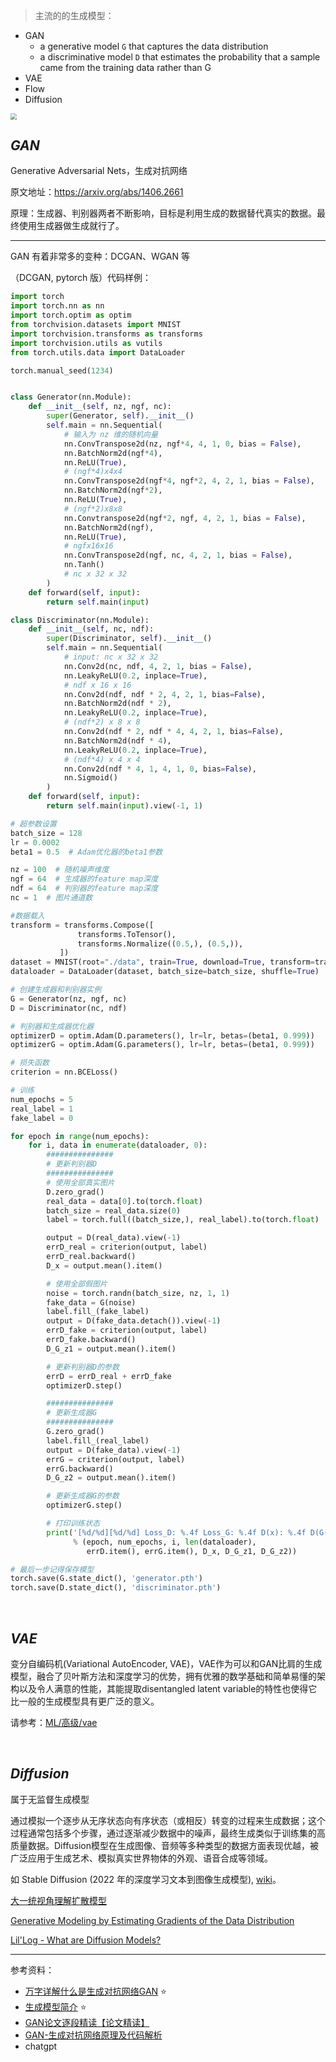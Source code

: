 

> 主流的的生成模型：
- GAN
    - a generative model `G` that captures the data distribution
    - a discriminative model `D` that estimates the probability that a sample came from the training data rather than G
- VAE
- Flow
- Diffusion


<img src="https://img-1301102143.cos.ap-beijing.myqcloud.com/20230822004226.png" style="zoom:60%">

</br>

## _GAN_

Generative Adversarial Nets，生成对抗网络

原文地址：https://arxiv.org/abs/1406.2661

原理：生成器、判别器两者不断影响，目标是利用生成的数据替代真实的数据。最终使用生成器做生成就行了。

-----------

GAN 有着非常多的变种：DCGAN、WGAN 等


（DCGAN, pytorch 版）代码样例：

```python
import torch
import torch.nn as nn
import torch.optim as optim
from torchvision.datasets import MNIST
import torchvision.transforms as transforms
import torchvision.utils as vutils
from torch.utils.data import DataLoader

torch.manual_seed(1234)


class Generator(nn.Module):
    def __init__(self, nz, ngf, nc):
        super(Generator, self).__init__()
        self.main = nn.Sequential(
            # 输入为 nz 维的随机向量
            nn.ConvTranspose2d(nz, ngf*4, 4, 1, 0, bias = False),
            nn.BatchNorm2d(ngf*4),
            nn.ReLU(True),
            # (ngf*4)x4x4
            nn.ConvTranspose2d(ngf*4, ngf*2, 4, 2, 1, bias = False),
            nn.BatchNorm2d(ngf*2),
            nn.ReLU(True),
            # (ngf*2)x8x8
            nn.Convtranspose2d(ngf*2, ngf, 4, 2, 1, bias = False),
            nn.BatchNorm2d(ngf),
            nn.ReLU(True),
            # ngfx16x16
            nn.ConvTranspose2d(ngf, nc, 4, 2, 1, bias = False),
            nn.Tanh()
            # nc x 32 x 32
        )
    def forward(self, input):
        return self.main(input)

class Discriminator(nn.Module):
    def __init__(self, nc, ndf):
        super(Discriminator, self).__init__()
        self.main = nn.Sequential(
            # input: nc x 32 x 32
            nn.Conv2d(nc, ndf, 4, 2, 1, bias = False),
            nn.LeakyReLU(0.2, inplace=True),
            # ndf x 16 x 16
            nn.Conv2d(ndf, ndf * 2, 4, 2, 1, bias=False),
            nn.BatchNorm2d(ndf * 2),
            nn.LeakyReLU(0.2, inplace=True),
            # (ndf*2) x 8 x 8
            nn.Conv2d(ndf * 2, ndf * 4, 4, 2, 1, bias=False),
            nn.BatchNorm2d(ndf * 4),
            nn.LeakyReLU(0.2, inplace=True),
            # (ndf*4) x 4 x 4
            nn.Conv2d(ndf * 4, 1, 4, 1, 0, bias=False),
            nn.Sigmoid()
        )
    def forward(self, input):
        return self.main(input).view(-1, 1)    
```

```python
# 超参数设置
batch_size = 128
lr = 0.0002
beta1 = 0.5  # Adam优化器的beta1参数

nz = 100  # 随机噪声维度
ngf = 64  # 生成器的feature map深度
ndf = 64  # 判别器的feature map深度
nc = 1  # 图片通道数

#数据载入
transform = transforms.Compose([
               transforms.ToTensor(),
               transforms.Normalize((0.5,), (0.5,)),
           ])
dataset = MNIST(root="./data", train=True, download=True, transform=transform)
dataloader = DataLoader(dataset, batch_size=batch_size, shuffle=True)

# 创建生成器和判别器实例
G = Generator(nz, ngf, nc)
D = Discriminator(nc, ndf)

# 判别器和生成器优化器
optimizerD = optim.Adam(D.parameters(), lr=lr, betas=(beta1, 0.999))
optimizerG = optim.Adam(G.parameters(), lr=lr, betas=(beta1, 0.999))

# 损失函数
criterion = nn.BCELoss()

# 训练
num_epochs = 5 
real_label = 1
fake_label = 0

for epoch in range(num_epochs):
    for i, data in enumerate(dataloader, 0):
        ###############
        # 更新判别器D
        ###############
        # 使用全部真实图片
        D.zero_grad()
        real_data = data[0].to(torch.float)
        batch_size = real_data.size(0)
        label = torch.full((batch_size,), real_label).to(torch.float)

        output = D(real_data).view(-1)
        errD_real = criterion(output, label)
        errD_real.backward()
        D_x = output.mean().item()

        # 使用全部假图片
        noise = torch.randn(batch_size, nz, 1, 1)
        fake_data = G(noise)
        label.fill_(fake_label)
        output = D(fake_data.detach()).view(-1)
        errD_fake = criterion(output, label)
        errD_fake.backward()
        D_G_z1 = output.mean().item()

        # 更新判别器D的参数
        errD = errD_real + errD_fake
        optimizerD.step()

        ###############
        # 更新生成器G
        ###############
        G.zero_grad()
        label.fill_(real_label) 
        output = D(fake_data).view(-1)
        errG = criterion(output, label)
        errG.backward()
        D_G_z2 = output.mean().item()

        # 更新生成器G的参数
        optimizerG.step()

        # 打印训练状态
        print('[%d/%d][%d/%d] Loss_D: %.4f Loss_G: %.4f D(x): %.4f D(G(z)): %.4f / %.4f'
              % (epoch, num_epochs, i, len(dataloader),
                 errD.item(), errG.item(), D_x, D_G_z1, D_G_z2))

# 最后一步记得保存模型
torch.save(G.state_dict(), 'generator.pth')
torch.save(D.state_dict(), 'discriminator.pth')

```







</br>

## _VAE_

变分自编码机(Variational AutoEncoder, VAE)，VAE作为可以和GAN比肩的生成模型，融合了贝叶斯方法和深度学习的优势，拥有优雅的数学基础和简单易懂的架构以及令人满意的性能，其能提取disentangled latent variable的特性也使得它比一般的生成模型具有更广泛的意义。

请参考：[ML/高级/vae](/ML/高级/vae)


</br>

## _Diffusion_

属于无监督生成模型

通过模拟一个逐步从无序状态向有序状态（或相反）转变的过程来生成数据；这个过程通常包括多个步骤，通过逐渐减少数据中的噪声，最终生成类似于训练集的高质量数据。Diffusion模型在生成图像、音频等多种类型的数据方面表现优越，被广泛应用于生成艺术、模拟真实世界物体的外观、语音合成等领域。

如 Stable Diffusion (2022 年的深度学习文本到图像生成模型), [wiki](https://zh.wikipedia.org/zh-cn/Stable_Diffusion)。

[大一统视角理解扩散模型](https://zhuanlan.zhihu.com/p/558937247)

[Generative Modeling by Estimating Gradients of the Data Distribution](https://yang-song.net/blog/2021/score/)

[Lil'Log - What are Diffusion Models?](https://lilianweng.github.io/posts/2021-07-11-diffusion-models/)

---------
参考资料：
- [万字详解什么是生成对抗网络GAN](https://bbs.huaweicloud.com/blogs/314916) ⭐️
- [生成模型简介](https://mp.weixin.qq.com/s/s0eOK0zKGx7qSSdu7xZOTQ) ⭐️
- [GAN论文逐段精读【论文精读】](https://www.youtube.com/watch?v=g_0HtlrLiDo)
- [GAN-生成对抗网络原理及代码解析](https://www.bilibili.com/video/BV1ht411c79k/)
- chatgpt
